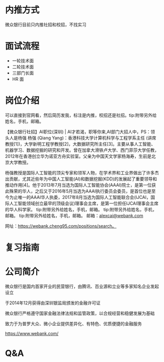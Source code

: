 # 内推方式

微众银行目前只内推社招和校招，不找实习

# 面试流程

- 一轮技术面
- 二轮技术面
- 三部门长面
- HR 面

# 岗位介绍

可以直接到官网看，然后简历发我，标注是内推，校招还是社招。tip:附带另外给姓名，手机，邮箱。

【微众银行社招】AI职位(深圳) | AI才若渴，职等你来,AI部门大招人中，PS：领头人是杨强
杨强 (Qiang Yang)：香港科技大学计算机科学与工程学系主任 (讲席教授[1])，大学新明工程学教授[2]，大数据研究所主任[3]。主要从事人工智能、机器学习、数据挖掘的研究和开发。曾在加拿大滑铁卢大学、西门菲莎大学任教，2012年在香港创立华为诺亚方舟实验室。父亲为中国天文学家杨海寿，生前是北京大学教授。

杨强教授是国际人工智能的顶尖专家和领军人物，在学术界和工业界做出了许多杰出贡献，尤其近些年为中国人工智能(AI)和数据挖掘(KDD)的发展起了重要领导和推动作用[4]。他于2013年7月当选为国际人工智能协会(AAAI)院士，是第一位获此殊荣的华人，之后又于2016年5月当选为AAAI执行委员会委员，是首位也是至今为止唯一的AAAI华人执委，2017年8月当选为国际人工智能联合会(IJCAI，国际人工智能领域创立最早的顶级会议)理事会主席，是第一位担任IJCAI理事会主席的华人科学家。
tip:附带另外给姓名，手机，邮箱。
tip:附带另外给姓名，手机，邮箱。
tip:附带另外给姓名，手机，邮箱。
邮箱：alexcai@webank.com

网址：https://webank.cheng95.com/positions/search。

# 复习指南


# 公司简介

微众银行是国内首家开业的民营银行，由腾讯、百业源和立业等多家知名企业发起设立

于2014年12月获得由深圳银监局颁发的金融许可证

微众银行严格遵守国家金融法律法规和监管政策，以合规经营和稳健发展为基础

致力于为普罗大众、微小企业提供差异化、有特色、优质便捷的金融服务

https://www.webank.com/

# Q&A

